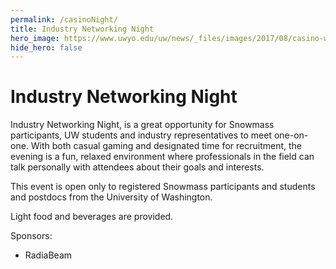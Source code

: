 ```yaml
---
permalink: /casinoNight/
title: Industry Networking Night
hero_image: https://www.uwyo.edu/uw/news/_files/images/2017/08/casino-web.jpg
hide_hero: false
---
```


# Industry Networking Night

Industry Networking Night, is a great opportunity for Snowmass participants, UW students and industry representatives to meet one-on-one.  With both casual gaming and designated time for recruitment, the evening is a fun, relaxed environment where professionals in the field can talk personally with attendees about their goals and interests.

This event is open only to registered Snowmass participants and students and postdocs from the University of Washington.

Light food and beverages are provided. 

Sponsors:

- RadiaBeam
